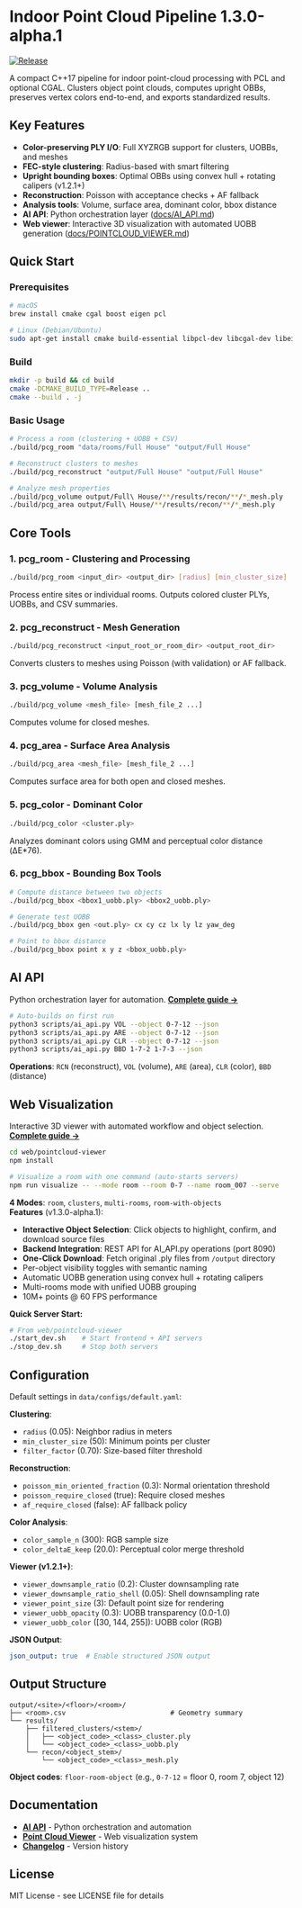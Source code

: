 # Indoor Point Cloud Pipeline   1.3.0-alpha.1

[![Release](https://img.shields.io/github/v/release/Jackson513ye/LM2PCG?sort=semver)](https://github.com/Jackson513ye/LM2PCG/releases)

A compact C++17 pipeline for indoor point-cloud processing with PCL and optional CGAL. Clusters object point clouds, computes upright OBBs, preserves vertex colors end-to-end, and exports standardized results.

## Key Features

- **Color-preserving PLY I/O**: Full XYZRGB support for clusters, UOBBs, and meshes
- **FEC-style clustering**: Radius-based with smart filtering
- **Upright bounding boxes**: Optimal OBBs using convex hull + rotating calipers (v1.2.1+)
- **Reconstruction**: Poisson with acceptance checks + AF fallback
- **Analysis tools**: Volume, surface area, dominant color, bbox distance
- **AI API**: Python orchestration layer ([docs/AI_API.md](docs/AI_API.md))
- **Web viewer**: Interactive 3D visualization with automated UOBB generation ([docs/POINTCLOUD_VIEWER.md](docs/POINTCLOUD_VIEWER.md))

## Quick Start

### Prerequisites

```bash
# macOS
brew install cmake cgal boost eigen pcl

# Linux (Debian/Ubuntu)
sudo apt-get install cmake build-essential libpcl-dev libcgal-dev libeigen3-dev libboost-all-dev
```

### Build

```bash
mkdir -p build && cd build
cmake -DCMAKE_BUILD_TYPE=Release ..
cmake --build . -j
```

### Basic Usage

```bash
# Process a room (clustering + UOBB + CSV)
./build/pcg_room "data/rooms/Full House" "output/Full House"

# Reconstruct clusters to meshes
./build/pcg_reconstruct "output/Full House" "output/Full House"

# Analyze mesh properties
./build/pcg_volume output/Full\ House/**/results/recon/**/*_mesh.ply
./build/pcg_area output/Full\ House/**/results/recon/**/*_mesh.ply
```

## Core Tools

### 1. pcg_room - Clustering and Processing
```bash
./build/pcg_room <input_dir> <output_dir> [radius] [min_cluster_size]
```
Process entire sites or individual rooms. Outputs colored cluster PLYs, UOBBs, and CSV summaries.

### 2. pcg_reconstruct - Mesh Generation
```bash
./build/pcg_reconstruct <input_root_or_room_dir> <output_root_dir>
```
Converts clusters to meshes using Poisson (with validation) or AF fallback.

### 3. pcg_volume - Volume Analysis
```bash
./build/pcg_volume <mesh_file> [mesh_file_2 ...]
```
Computes volume for closed meshes.

### 4. pcg_area - Surface Area Analysis
```bash
./build/pcg_area <mesh_file> [mesh_file_2 ...]
```
Computes surface area for both open and closed meshes.

### 5. pcg_color - Dominant Color
```bash
./build/pcg_color <cluster.ply>
```
Analyzes dominant colors using GMM and perceptual color distance (ΔE*76).

### 6. pcg_bbox - Bounding Box Tools
```bash
# Compute distance between two objects
./build/pcg_bbox <bbox1_uobb.ply> <bbox2_uobb.ply>

# Generate test UOBB
./build/pcg_bbox gen <out.ply> cx cy cz lx ly lz yaw_deg

# Point to bbox distance
./build/pcg_bbox point x y z <bbox_uobb.ply>
```

## AI API

Python orchestration layer for automation. **[Complete guide →](docs/AI_API.md)**

```bash
# Auto-builds on first run
python3 scripts/ai_api.py VOL --object 0-7-12 --json
python3 scripts/ai_api.py ARE --object 0-7-12 --json
python3 scripts/ai_api.py CLR --object 0-7-12 --json
python3 scripts/ai_api.py BBD 1-7-2 1-7-3 --json
```

**Operations**: `RCN` (reconstruct), `VOL` (volume), `ARE` (area), `CLR` (color), `BBD` (distance)

## Web Visualization

Interactive 3D viewer with automated workflow and object selection. **[Complete guide →](docs/POINTCLOUD_VIEWER.md)**

```bash
cd web/pointcloud-viewer
npm install

# Visualize a room with one command (auto-starts servers)
npm run visualize -- --mode room --room 0-7 --name room_007 --serve
```

**4 Modes**: `room`, `clusters`, `multi-rooms`, `room-with-objects`  
**Features** (v1.3.0-alpha.1): 
- **Interactive Object Selection**: Click objects to highlight, confirm, and download source files
- **Backend Integration**: REST API for AI_API.py operations (port 8090)
- **One-Click Download**: Fetch original .ply files from `/output` directory
- Per-object visibility toggles with semantic naming
- Automatic UOBB generation using convex hull + rotating calipers
- Multi-rooms mode with unified UOBB grouping
- 10M+ points @ 60 FPS performance

**Quick Server Start:**
```bash
# From web/pointcloud-viewer
./start_dev.sh    # Start frontend + API servers
./stop_dev.sh     # Stop both servers
```

## Configuration

Default settings in `data/configs/default.yaml`:

**Clustering**:
- `radius` (0.05): Neighbor radius in meters
- `min_cluster_size` (50): Minimum points per cluster
- `filter_factor` (0.70): Size-based filter threshold

**Reconstruction**:
- `poisson_min_oriented_fraction` (0.3): Normal orientation threshold
- `poisson_require_closed` (true): Require closed meshes
- `af_require_closed` (false): AF fallback policy

**Color Analysis**:
- `color_sample_n` (300): RGB sample size
- `color_deltaE_keep` (20.0): Perceptual color merge threshold

**Viewer (v1.2.1+)**:
- `viewer_downsample_ratio` (0.2): Cluster downsampling rate
- `viewer_downsample_ratio_shell` (0.05): Shell downsampling rate
- `viewer_point_size` (3): Default point size for rendering
- `viewer_uobb_opacity` (0.3): UOBB transparency (0.0-1.0)
- `viewer_uobb_color` ([30, 144, 255]): UOBB color (RGB)

**JSON Output**:
```yaml
json_output: true  # Enable structured JSON output
```

## Output Structure

```
output/<site>/<floor>/<room>/
├── <room>.csv                          # Geometry summary
└── results/
    ├── filtered_clusters/<stem>/
    │   ├── <object_code>_<class>_cluster.ply
    │   └── <object_code>_<class>_uobb.ply
    └── recon/<object_stem>/
        └── <object_code>_<class>_mesh.ply
```

**Object codes**: `floor-room-object` (e.g., `0-7-12` = floor 0, room 7, object 12)

## Documentation

- **[AI API](docs/AI_API.md)** - Python orchestration and automation
- **[Point Cloud Viewer](docs/POINTCLOUD_VIEWER.md)** - Web visualization system
- **[Changelog](docs/CHANGELOG.md)** - Version history

## License

MIT License - see LICENSE file for details
